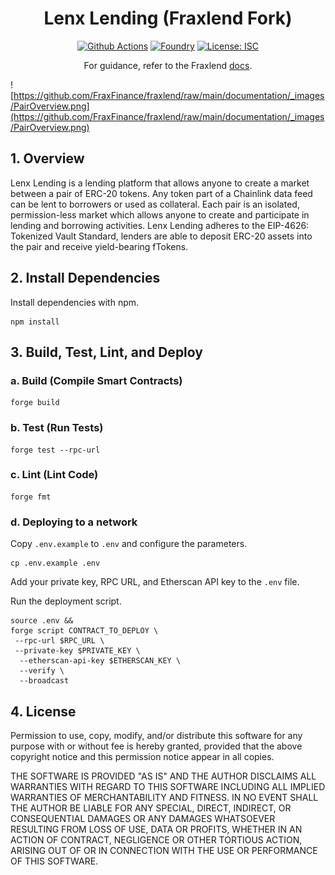 <div style="text-align:center;">

# Lenx Lending (Fraxlend Fork)
[![Github Actions][gha-badge]][gha] [![Foundry][foundry-badge]][foundry] [![License: ISC][license-badge]][license]

[gha]: https://github.com/lenx-finance/lenx-lending/actions
[gha-badge]: https://github.com/lenx-finance/lenx-lending/actions/workflows/test.yml/badge.svg
[foundry]: https://getfoundry.sh/
[foundry-badge]: https://img.shields.io/badge/Built%20with-Foundry-FFDB1C.svg
[license]: https://opensource.org/license/ISC
[license-badge]: https://img.shields.io/badge/License-ISC-blue.svg

For guidance, refer to the Fraxlend [docs](https://docs.frax.finance/fraxlend/fraxlend-overview).
</div>

![https://github.com/FraxFinance/fraxlend/raw/main/documentation/_images/PairOverview.png](https://github.com/FraxFinance/fraxlend/raw/main/documentation/_images/PairOverview.png)

## 1. Overview

Lenx Lending is a lending platform that allows anyone to create a market between a pair of ERC-20 tokens. 
Any token part of a Chainlink data feed can be lent to borrowers or used as collateral.  Each pair is an isolated, 
permission-less market which allows anyone to create and participate in lending and borrowing activities. 
Lenx Lending adheres to the EIP-4626: Tokenized Vault Standard, lenders are able to deposit ERC-20 assets into the 
pair and receive yield-bearing fTokens.

## 2. Install Dependencies

Install dependencies with npm.
```shell
npm install
```

## 3. Build, Test, Lint, and Deploy

### a. Build (Compile Smart Contracts)

```shell
forge build
```

### b. Test (Run Tests)    

```shell
forge test --rpc-url 
```

### c. Lint (Lint Code)

```shell
forge fmt
```

### d. Deploying to a network

Copy `.env.example` to `.env` and configure the parameters.

```shell
cp .env.example .env
```
Add your private key, RPC URL, and Etherscan API key to the `.env` file.

Run the deployment script.
```shell
source .env && 
forge script CONTRACT_TO_DEPLOY \
 --rpc-url $RPC_URL \
 --private-key $PRIVATE_KEY \
  --etherscan-api-key $ETHERSCAN_KEY \
  --verify \
  --broadcast
```

## 4. License
Permission to use, copy, modify, and/or distribute this software for any purpose with or without fee is hereby granted, 
provided that the above copyright notice and this permission notice appear in all copies.

THE SOFTWARE IS PROVIDED "AS IS" AND THE AUTHOR DISCLAIMS ALL WARRANTIES WITH REGARD TO THIS SOFTWARE INCLUDING ALL 
IMPLIED WARRANTIES OF MERCHANTABILITY AND FITNESS. IN NO EVENT SHALL THE AUTHOR BE LIABLE FOR ANY SPECIAL, DIRECT, 
INDIRECT, OR CONSEQUENTIAL DAMAGES OR ANY DAMAGES WHATSOEVER RESULTING FROM LOSS OF USE, DATA OR PROFITS, WHETHER IN AN 
ACTION OF CONTRACT, NEGLIGENCE OR OTHER TORTIOUS ACTION, ARISING OUT OF OR IN CONNECTION WITH THE USE OR PERFORMANCE 
OF THIS SOFTWARE.